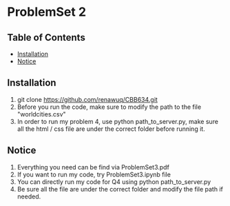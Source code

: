 # ProblemSet 2


## Table of Contents

- [Installation](#installation)
- [Notice](#Notice)

## Installation

1. git clone https://github.com/renawuq/CBB634.git
2. Before you run the code, make sure to modify the path to the file "worldcities.csv"
3. In order to run my problem 4, use python path_to_server.py, make sure all the html / css file are under the correct folder before running it. 

## Notice 
1. Everything you need can be find via ProblemSet3.pdf 
2. If you want to run my code, try ProblemSet3.ipynb file
3. You can directly run my code for Q4 using python path_to_server.py
4. Be sure all the file are under the correct folder and modify the file path if needed. 